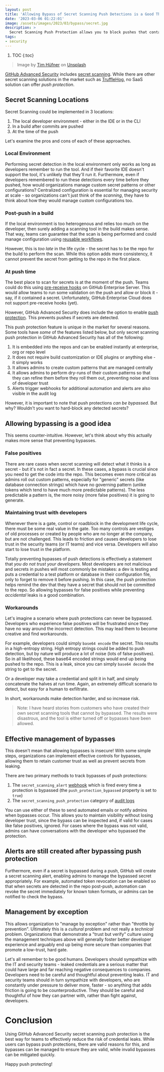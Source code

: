 ```yaml
---
layout: post
title: 'Allowing Bypass of Secret Scanning Push Detections is a Good Thing'
date: '2023-03-06 01:22:01'
image: /assets/images/2023/03/bypass/secret.jpg
description: >
  Secret Scanning Push Protection allows you to block pushes that contain secrets. These blocks can by bypassed, which may be surprising. However, allowing bypasses is actually a good thing!
tags:
- security
---
```


1. TOC
{:toc}

> Image by [Tim Hüfner](https://unsplash.com/@huefnerdesign?utm_source=unsplash&utm_medium=referral&utm_content=creditCopyText) on [Unsplash](https://unsplash.com/s/photos/target?utm_source=unsplash&utm_medium=referral&utm_content=creditCopyText)

[GitHub Advanced Security](https://docs.github.com/en/get-started/learning-about-github/about-github-advanced-security) includes [secret scanning](https://docs.github.com/en/code-security/secret-scanning/about-secret-scanning). While there are other secret scanning solutions in the market such as [TruffleHog](https://trufflesecurity.com/trufflehog/), no SaaS solution can offer _push protection_.

## Secret Scanning Locations

Secret Scanning could be implemented in 3 locations:
1. The local developer environment - either in the IDE or in the CLI
1. In a build after commits are pushed
1. At the time of the push

Let's examine the pros and cons of each of these approaches.

### Local Environment

Performing secret detection in the local environment only works as long as developers remember to run the tool. And if their favorite IDE doesn't support the tool, it's unlikely that they'll run it. Furthermore, even if developers remembered to run these detections every time before they pushed, how would organizations manage custom secret patterns or other configurations? Centralized configuration is essential for managing security at scale - so organizations can't just think of the _scanning_, they have to think about how they would manage custom configurations too.

### Post-push in a build

If the local environment is too heterogenous and relies too much on the developer, then surely adding a scanning tool in the build makes sense. That way, teams can guarantee that the scan is being performed and could manage configuration using [reusable workflows](https://docs.github.com/en/enterprise-cloud@latest/actions/using-workflows/reusing-workflows).

However, this is _too late_ in the life cycle - the secret has to be the repo for the build to perform the scan. While this option adds more consistency, it cannot prevent the secret from getting to the repo in the first place.

### At push time

The best place to scan for secrets is at the moment of the push. Teams could do this using [pre-receive hooks](https://docs.github.com/en/enterprise-server@3.8/admin/policies/enforcing-policy-with-pre-receive-hooks/managing-pre-receive-hooks-on-the-github-enterprise-server-appliance) on GitHub Enterprise Server. This would allow teams to run some validation on the push and allow or block it - say, if it contained a secret. Unfortunately, GitHub Enterprise Cloud does not support pre-receive hooks (yet).

However, GitHub Advanced Security does include the option to enable [push protection](https://docs.github.com/en/enterprise-cloud@latest/code-security/secret-scanning/protecting-pushes-with-secret-scanning). This prevents pushes if secrets are detected.

This push protection feature is unique in the market for several reasons. Some tools have _some_ of the features listed below, but only secret scanning push protection in GitHub Advanced Security has all of the following:
1. It is embedded into the repos and can be enabled instantly at enterprise, org or repo level
1. It does not require build customization or IDE plugins or anything else - it simply works
1. It allows admins to create custom patterns that are managed centrally
1. It allows admins to perform dry-runs of their custom patterns so that they can refine them before they roll them out, preventing noise and loss of developer trust
1. Alerts trigger webhooks for additional automation and alerts are also visible in the audit log

However, it is important to note that push protections _can be bypassed_. But why? Wouldn't you want to hard-block any detected secrets?

## Allowing bypassing is a good idea

This seems counter-intuitive. However, let's think about why this actually makes more sense that preventing bypasses.

### False positives

There are rare cases when secret scanning will detect what it thinks is a secret - but it's not in fact a secret. In these cases, a bypass is crucial since you need to get the code into the repo. This becomes even more critical as admins roll out custom patterns, especially for "generic" secrets (like database connection strings) which have no governing pattern (unlike tokens which tend to have much more predictable patterns). The less predictable a pattern is, the more noisy (more false positives) it is going to generate.

### Maintaining trust with developers

Whenever there is a gate, control or roadblock in the development life cycle, there must be some real value in the gate. Too many controls are vestiges of old processes or created by people who are no longer at the company, but are not challenged. This leads to friction and causes developers to lose trust in the security teams (or IT teams) and vice versa. Developers will also start to lose trust in the platform.

Totally preventing bypasses of push detections is effectively a statement that _you do not trust your developers_. Most developers are not malicious and secrets in pushes will most commonly be mistakes: a dev is testing and puts a credential to a test platform or database in their configuration file, only to forget to remove it before pushing. In this case, the push protection helps remind the dev that they have a secret that should not be committed to the repo. So allowing bypasses for false positives while preventing _accidental_ leaks is a good combination.

### Workarounds

Let's imagine a scenario where push protections can never be bypassed. Developers who experience false positives will be frustrated since they have no way around the incorrect detection. This may lead them to become creative and find workarounds.

For example, developers could simply `base64 encode` the secret. This results in a high-entropy string. High entropy strings could be added to push detection, but by nature will produce a lot of noise (lots of false positives). So in all likelihood, these base64 encoded strings would end up being pushed to the repo. This is a leak, since you can simply `base64 decode` the string to get to the secret.

Or a developer may take a credential and split it in half, and simply concatenate the halves at run time. Again, an extremely difficult scenario to detect, but easy for a human to exfiltrate.

In short, workarounds make detection harder, and so increase risk.

> Note: I have heard stories from customers who have created their own secret scanning tools that cannot by bypassed. The results were disastrous, and the tool is either turned off or bypasses have been allowed.

## Effective management of bypasses

This doesn't mean that allowing bypasses is insecure! With some simple steps, organizations can implement effective controls for bypasses, allowing them to retain customer trust as well as prevent secrets from leaking.

There are two primary methods to track bypasses of push protections:
1. The `secret_scanning_alert` [webhook](https://docs.github.com/webhooks-and-events/webhooks/webhook-events-and-payloads#secret_scanning_alert) which is fired every time a protection is bypassed (the `push_protection_bypassed` property is set to `true`)
1. The `secret_scanning_push_protection` category of [audit logs](https://docs.github.com/en/enterprise-cloud@latest/admin/monitoring-activity-in-your-enterprise/reviewing-audit-logs-for-your-enterprise/audit-log-events-for-your-enterprise#secret_scanning_push_protection-category-actions)

You can use either of these to send automated emails or notify admins when bypasses occur. This allows you to maintain visibility without losing developer trust, since the bypass can be inspected and, if valid for cases like false positives, ignored. For cases where the bypass was not valid, admins can have conversations with the developer who bypassed the protection.

## Alerts are still created after bypassing push protection

Furthermore, even if a secret is bypassed during a push, GitHub will create a secret scanning alert, enabling admins to manage the bypassed secret appropriately. For example, automated token revocation can be enabled so that when secrets are detected in the repo post-push, automation can revoke the secret immediately for known token formats, or admins can be notified to check the bypass.

## Management by exception

This allows organization to "manage by exception" rather than "throttle by prevention". Ultimately this is a _cultural_ problem and not really a _technical_ problem. Organizations that demonstrate a "trust but verify" culture using the management techniques above will generally foster better developer experience and arguably end up being more secure than companies that promote a low-trust, hard gate.

Let's all remember to be good humans. Developers should sympathize with the IT and security teams - leaked credentials are a serious matter that could have large and far reaching negative consequences to companies. Developers need to be careful and thoughtful about preventing leaks. IT and security teams should in turn sympathize with developers, who are constantly under pressure to deliver more, faster - so anything that adds friction is going to be counterproductive. They should be careful and thoughtful of how they can partner with, rather than fight against, developers.

# Conclusion

Using GitHub Advanced Security secret scanning push protection is the best way for teams to effectively reduce the risk of credential leaks. While users can bypass push protections, there are valid reasons for this, and bypasses can be managed to ensure they are valid, while invalid bypasses can be mitigated quickly.

Happy push protecting!
